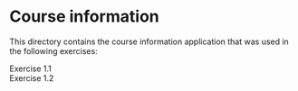 # Course information
This directory contains the course information application that was used in the following exercises:

Exercise 1.1
<br>
Exercise 1.2